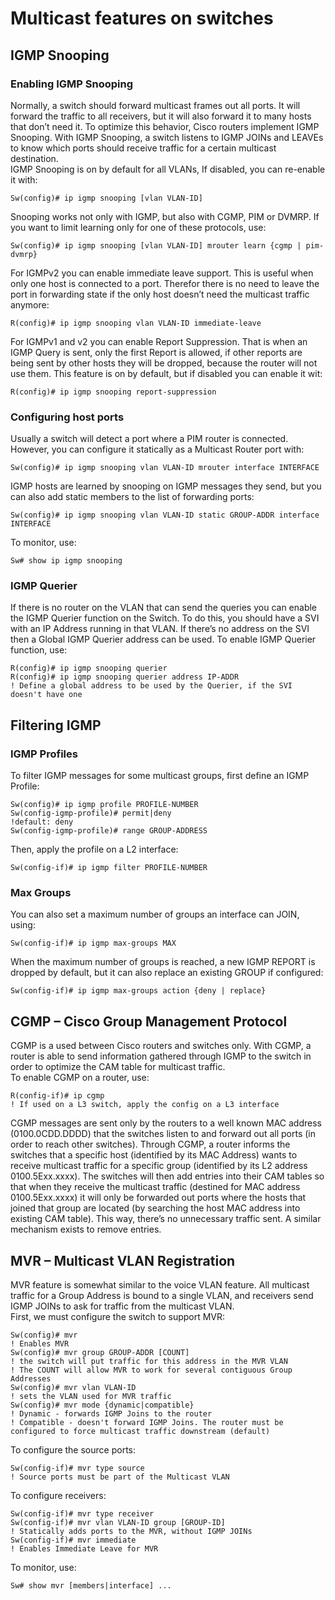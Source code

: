 # Multicast features on switches

## IGMP Snooping

### Enabling IGMP Snooping

Normally, a switch should forward multicast frames out all ports. It will forward the traffic to all receivers, but it will also forward it to many hosts that don’t need it. To optimize this behavior, Cisco routers implement IGMP Snooping. With IGMP Snooping, a switch listens to IGMP JOINs and LEAVEs to know which ports should receive traffic for a certain multicast destination.\
IGMP Snooping is on by default for all VLANs, If disabled, you can re-enable it with:

```
Sw(config)# ip igmp snooping [vlan VLAN-ID]
```

Snooping works not only with IGMP, but also with CGMP, PIM or DVMRP. If you want to limit learning only for one of these protocols, use:

```
Sw(config)# ip igmp snooping [vlan VLAN-ID] mrouter learn {cgmp | pim-dvmrp}
```

For IGMPv2 you can enable immediate leave support. This is useful when only one host is connected to a port. Therefor there is no need to leave the port in forwarding state if the only host doesn’t need the multicast traffic anymore:

```
R(config)# ip igmp snooping vlan VLAN-ID immediate-leave
```

For IGMPv1 and v2 you can enable Report Suppression. That is when an IGMP Query is sent, only the first Report is allowed, if other reports are being sent by other hosts they will be dropped, because the router will not use them. This feature is on by default, but if disabled you can enable it wit:

```
R(config)# ip igmp snooping report-suppression
```

### Configuring host ports

Usually a switch will detect a port where a PIM router is connected. However, you can configure it statically as a Multicast Router port with:

```
Sw(config)# ip igmp snooping vlan VLAN-ID mrouter interface INTERFACE
```

IGMP hosts are learned by snooping on IGMP messages they send, but you can also add static members to the list of forwarding ports:

```
Sw(config)# ip igmp snooping vlan VLAN-ID static GROUP-ADDR interface INTERFACE
```

To monitor, use:

```
Sw# show ip igmp snooping
```

### IGMP Querier

If there is no router on the VLAN that can send the queries you can enable the IGMP Querier function on the Switch. To do this, you should have a SVI with an IP Address running in that VLAN. If there’s no address on the SVI then a Global IGMP Querier address can be used. To enable IGMP Querier function, use:

```
R(config)# ip igmp snooping querier
R(config)# ip igmp snooping querier address IP-ADDR
! Define a global address to be used by the Querier, if the SVI doesn't have one
```

## Filtering IGMP

### IGMP Profiles

To filter IGMP messages for some multicast groups, first define an IGMP Profile:

```
Sw(config)# ip igmp profile PROFILE-NUMBER
Sw(config-igmp-profile)# permit|deny
!default: deny
Sw(config-igmp-profile)# range GROUP-ADDRESS
```

Then, apply the profile on a L2 interface:

```
Sw(config-if)# ip igmp filter PROFILE-NUMBER
```

### Max Groups

You can also set a maximum number of groups an interface can JOIN, using:

```
Sw(config-if)# ip igmp max-groups MAX
```

When the maximum number of groups is reached, a new IGMP REPORT is dropped by default, but it can also replace an existing GROUP if configured:

```
Sw(config-if)# ip igmp max-groups action {deny | replace}
```

## CGMP – Cisco Group Management Protocol

CGMP is a used between Cisco routers and switches only. With CGMP, a router is able to send information gathered through IGMP to the switch in order to optimize the CAM table for multicast traffic.\
To enable CGMP on a router, use:

```
R(config-if)# ip cgmp
! If used on a L3 switch, apply the config on a L3 interface
```

CGMP messages are sent only by the routers to a well known MAC address (0100.0CDD.DDDD) that the switches listen to and forward out all ports (in order to reach other switches). Through CGMP, a router informs the switches that a specific host (identified by its MAC Address) wants to receive multicast traffic for a specific group (identified by its L2 address 0100.5Exx.xxxx). The switches will then add entries into their CAM tables so that when they receive the multicast traffic (destined for MAC address 0100.5Exx.xxxx) it will only be forwarded out ports where the hosts that joined that group are located (by searching the host MAC address into existing CAM table). This way, there’s no unnecessary traffic sent. A similar mechanism exists to remove entries.

## MVR – Multicast VLAN Registration

MVR feature is somewhat similar to the voice VLAN feature. All multicast traffic for a Group Address is bound to a single VLAN, and receivers send IGMP JOINs to ask for traffic from the multicast VLAN.\
First, we must configure the switch to support MVR:

```
Sw(config)# mvr
! Enables MVR
Sw(config)# mvr group GROUP-ADDR [COUNT]
! the switch will put traffic for this address in the MVR VLAN
! The COUNT will allow MVR to work for several contiguous Group Addresses
Sw(config)# mvr vlan VLAN-ID
! sets the VLAN used for MVR traffic
Sw(config)# mvr mode {dynamic|compatible}
! Dynamic - forwards IGMP Joins to the router
! Compatible - doesn't forward IGMP Joins. The router must be configured to force multicast traffic downstream (default)
```

To configure the source ports:

```
Sw(config-if)# mvr type source
! Source ports must be part of the Multicast VLAN
```

To configure receivers:

```
Sw(config-if)# mvr type receiver
Sw(config-if)# mvr vlan VLAN-ID group [GROUP-ID]
! Statically adds ports to the MVR, without IGMP JOINs
Sw(config-if)# mvr immediate
! Enables Immediate Leave for MVR
```

To monitor, use:

```
Sw# show mvr [members|interface] ...
```
